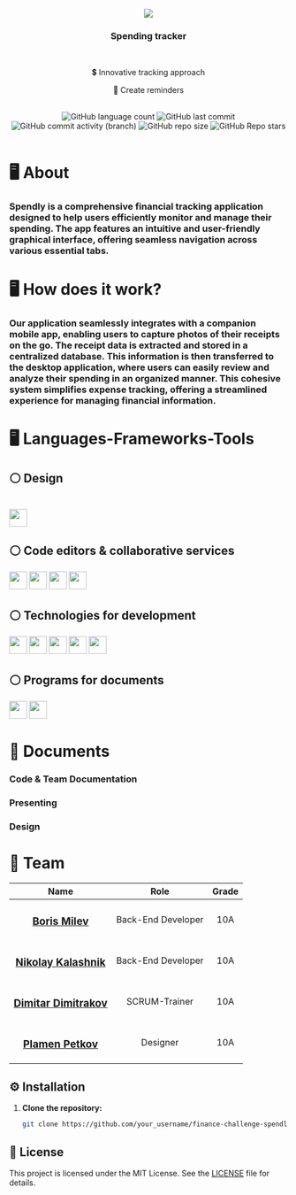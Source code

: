 <p align="center">
    <img src="https://media.discordapp.net/attachments/1158441474220888074/1302271235337486420/F6JdV6N.png?ex=67278219&is=67263099&hm=12d5da263945ca925aec74bc500c8b85a4b68ccf4e20b9ed10c822ed4ce3efa3&=&format=webp&quality=lossless&width=250&height=250">
</p>

<h3 align="center">Spending tracker</h3>
</br>

<div align="center">
    <p>💲 Innovative tracking approach</p>
    <p>📝 Create reminders</p>
</div>
</br>

<div align="center">
    <img alt="GitHub language count" src="https://img.shields.io/github/languages/count/codingburgas/finance-challenge-spendly?style=for-the-badge">
    <img alt="GitHub last commit" src="https://img.shields.io/github/last-commit/codingburgas/finance-challenge-spendly?style=for-the-badge">
    <img alt="GitHub commit activity (branch)" src="https://img.shields.io/github/commit-activity/t/codingburgas/finance-challenge-spendly/dev?style=for-the-badge">
    <img alt="GitHub repo size" src = "https://img.shields.io/github/repo-size/codingburgas/finance-challenge-spendly?style=for-the-badge">
    <img alt="GitHub Repo stars" src="https://img.shields.io/github/stars/codingburgas/finance-challenge-spendly">
</div>
<br>

# 🖥️ About

### Spendly is a comprehensive financial tracking application designed to help users efficiently monitor and manage their spending. The app features an intuitive and user-friendly graphical interface, offering seamless navigation across various essential tabs.

# 🖥️ How does it work?

### Our application seamlessly integrates with a companion mobile app, enabling users to capture photos of their receipts on the go. The receipt data is extracted and stored in a centralized database. This information is then transferred to the desktop application, where users can easily review and analyze their spending in an organized manner. This cohesive system simplifies expense tracking, offering a streamlined experience for managing financial information.

# 🖥️ Languages-Frameworks-Tools
## ⚪ Design

<br>
<div align="left">
   <img height="32" width="32" src="https://cdn.simpleicons.org/figma" />
</div>

## ⚪ Code editors & collaborative services
<div align="left">
    <img height="32" width="32" src="https://cdn.simpleicons.org/qt"/>
    <img height="32" width="32" src="https://cdn.simpleicons.org/git"/>
    <img height="32" width="32" src="https://cdn.simpleicons.org/github/F5F5F7"/>
    <img height="32" width="32" src="https://cdn.simpleicons.org/discord"/>
</div>

## ⚪ Technologies for development
<div align="left">
  <img height="32" width="32" src="https://cdn.simpleicons.org/cplusplus"/>
  <img height="32" width="32" src="https://cdn.simpleicons.org/firebase"/>
  <img height="32" width="32" src="https://cdn.simpleicons.org/javascript"/>
  <img height="32" width="32" src="https://cdn.simpleicons.org/html5"/>
  <img height="32" width="32" src="https://cdn.simpleicons.org/tailwindcss"/>
</div>

## ⚪ Programs for documents
<div align="left">
  <img height="32" width="32" src="https://media.discordapp.net/attachments/1158441474220888074/1302286705348579448/YiBUteY.png?ex=67279081&is=67263f01&hm=c1cb44c3cdf17ec1ebef83149a4179a7887c80551245fffc7d5ec637bb15bc33&=&format=webp&quality=lossless&width=640&height=640"/>
  <img height="32" width="32" src="https://media.discordapp.net/attachments/1158441474220888074/1302287038032384062/ZT5tyVN.png?ex=672790d1&is=67263f51&hm=182af2f488911ccc41a87e42d797aae17447f1a781d7876bfa659d875c4cc2f3&=&format=webp&quality=lossless&width=640&height=640"/>
</div>

# 📁 Documents
### Code & Team Documentation

### Presenting
    
### Design

# 👥 Team

| Name | Role | Grade |
| :---:   | :---: | :---: |
|  <h3><a href = "https://github.com/BRMilev22">Boris Milev</a></h3> | Back-End Developer | 10A |
| <h3><a href = "https://github.com/NEKalashnik22">Nikolay Kalashnik</a></h3> | Back-End Developer | 10A |
| <h3><a href = "https://github.com/DPDimitrakov22">Dimitar Dimitrakov</a></h3> |  SCRUM-Trainer  | 10A |
| <h3><a href = "https://github.com/PRPetkov22">Plamen Petkov</a></h3> | Designer | 10A |


## ⚙️ Installation

1. **Clone the repository:**
    ```bash
    git clone https://github.com/your_username/finance-challenge-spendly.git
    ```

## 📝 License

This project is licensed under the MIT License. See the [LICENSE](LICENSE) file for details.